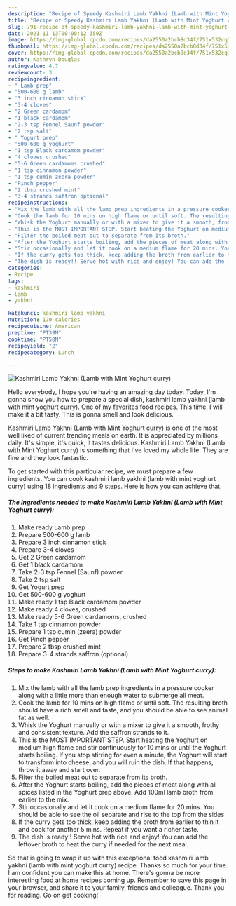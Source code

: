 ```yaml
---
description: "Recipe of Speedy Kashmiri Lamb Yakhni (Lamb with Mint Yoghurt curry)"
title: "Recipe of Speedy Kashmiri Lamb Yakhni (Lamb with Mint Yoghurt curry)"
slug: 791-recipe-of-speedy-kashmiri-lamb-yakhni-lamb-with-mint-yoghurt-curry
date: 2021-11-13T00:00:12.350Z
image: https://img-global.cpcdn.com/recipes/da2550a2bcb8d34f/751x532cq70/kashmiri-lamb-yakhni-lamb-with-mint-yoghurt-curry-recipe-main-photo.jpg
thumbnail: https://img-global.cpcdn.com/recipes/da2550a2bcb8d34f/751x532cq70/kashmiri-lamb-yakhni-lamb-with-mint-yoghurt-curry-recipe-main-photo.jpg
cover: https://img-global.cpcdn.com/recipes/da2550a2bcb8d34f/751x532cq70/kashmiri-lamb-yakhni-lamb-with-mint-yoghurt-curry-recipe-main-photo.jpg
author: Kathryn Douglas
ratingvalue: 4.7
reviewcount: 3
recipeingredient:
- " Lamb prep"
- "500-600 g lamb"
- "3 inch cinnamon stick"
- "3-4 cloves"
- "2 Green cardamom"
- "1 black cardamom"
- "2-3 tsp Fennel Saunf powder"
- "2 tsp salt"
- " Yogurt prep"
- "500-600 g yoghurt"
- "1 tsp Black cardamom powder"
- "4 cloves crushed"
- "5-6 Green cardamoms crushed"
- "1 tsp cinnamon powder"
- "1 tsp cumin zeera powder"
- "Pinch pepper"
- "2 tbsp crushed mint"
- "3-4 strands saffron optional"
recipeinstructions:
- "Mix the lamb with all the lamb prep ingredients in a pressure cooker along with a little more than enough water to submerge all meat."
- "Cook the lamb for 10 mins on high flame or until soft. The resulting broth should have a rich smell and taste, and you should be able to see animal fat as well."
- "Whisk the Yoghurt manually or with a mixer to give it a smooth, frothy and consistent texture. Add the saffron strands to it."
- "This is the MOST IMPORTANT STEP. Start heating the Yoghurt on medium high flame and stir continuously for 10 mins or until the Yoghurt starts boiling. If you stop stirring for even a minute, the Yoghurt will start to transform into cheese, and you will ruin the dish. If that happens, throw it away and start over."
- "Filter the boiled meat out to separate from its broth."
- "After the Yoghurt starts boiling, add the pieces of meat along with all spices listed in the Yoghurt prep above. Add 100ml lamb broth from earlier to the mix."
- "Stir occasionally and let it cook on a medium flame for 20 mins. You should be able to see the oil separate and rise to the top from the sides"
- "If the curry gets too thick, keep adding the broth from earlier to thin it and cook for another 5 mins. Repeat if you want a richer taste."
- "The dish is ready!! Serve hot with rice and enjoy! You can add the leftover broth to heat the curry if needed for the next meal."
categories:
- Recipe
tags:
- kashmiri
- lamb
- yakhni

katakunci: kashmiri lamb yakhni 
nutrition: 170 calories
recipecuisine: American
preptime: "PT39M"
cooktime: "PT58M"
recipeyield: "2"
recipecategory: Lunch

---
```



![Kashmiri Lamb Yakhni (Lamb with Mint Yoghurt curry)](https://img-global.cpcdn.com/recipes/da2550a2bcb8d34f/751x532cq70/kashmiri-lamb-yakhni-lamb-with-mint-yoghurt-curry-recipe-main-photo.jpg)

Hello everybody, I hope you're having an amazing day today. Today, I'm gonna show you how to prepare a special dish, kashmiri lamb yakhni (lamb with mint yoghurt curry). One of my favorites food recipes. This time, I will make it a bit tasty. This is gonna smell and look delicious.



Kashmiri Lamb Yakhni (Lamb with Mint Yoghurt curry) is one of the most well liked of current trending meals on earth. It is appreciated by millions daily. It's simple, it's quick, it tastes delicious. Kashmiri Lamb Yakhni (Lamb with Mint Yoghurt curry) is something that I've loved my whole life. They are fine and they look fantastic.


To get started with this particular recipe, we must prepare a few ingredients. You can cook kashmiri lamb yakhni (lamb with mint yoghurt curry) using 18 ingredients and 9 steps. Here is how you can achieve that.

<!--inarticleads1-->

##### The ingredients needed to make Kashmiri Lamb Yakhni (Lamb with Mint Yoghurt curry):

1. Make ready  Lamb prep
1. Prepare 500-600 g lamb
1. Prepare 3 inch cinnamon stick
1. Prepare 3-4 cloves
1. Get 2 Green cardamom
1. Get 1 black cardamom
1. Take 2-3 tsp Fennel (Saunf) powder
1. Take 2 tsp salt
1. Get  Yogurt prep
1. Get 500-600 g yoghurt
1. Make ready 1 tsp Black cardamom powder
1. Make ready 4 cloves, crushed
1. Make ready 5-6 Green cardamoms, crushed
1. Take 1 tsp cinnamon powder
1. Prepare 1 tsp cumin (zeera) powder
1. Get Pinch pepper
1. Prepare 2 tbsp crushed mint
1. Prepare 3-4 strands saffron (optional)




<!--inarticleads2-->

##### Steps to make Kashmiri Lamb Yakhni (Lamb with Mint Yoghurt curry):

1. Mix the lamb with all the lamb prep ingredients in a pressure cooker along with a little more than enough water to submerge all meat.
1. Cook the lamb for 10 mins on high flame or until soft. The resulting broth should have a rich smell and taste, and you should be able to see animal fat as well.
1. Whisk the Yoghurt manually or with a mixer to give it a smooth, frothy and consistent texture. Add the saffron strands to it.
1. This is the MOST IMPORTANT STEP. Start heating the Yoghurt on medium high flame and stir continuously for 10 mins or until the Yoghurt starts boiling. If you stop stirring for even a minute, the Yoghurt will start to transform into cheese, and you will ruin the dish. If that happens, throw it away and start over.
1. Filter the boiled meat out to separate from its broth.
1. After the Yoghurt starts boiling, add the pieces of meat along with all spices listed in the Yoghurt prep above. Add 100ml lamb broth from earlier to the mix.
1. Stir occasionally and let it cook on a medium flame for 20 mins. You should be able to see the oil separate and rise to the top from the sides
1. If the curry gets too thick, keep adding the broth from earlier to thin it and cook for another 5 mins. Repeat if you want a richer taste.
1. The dish is ready!! Serve hot with rice and enjoy! You can add the leftover broth to heat the curry if needed for the next meal.




So that is going to wrap it up with this exceptional food kashmiri lamb yakhni (lamb with mint yoghurt curry) recipe. Thanks so much for your time. I am confident you can make this at home. There's gonna be more interesting food at home recipes coming up. Remember to save this page in your browser, and share it to your family, friends and colleague. Thank you for reading. Go on get cooking!
